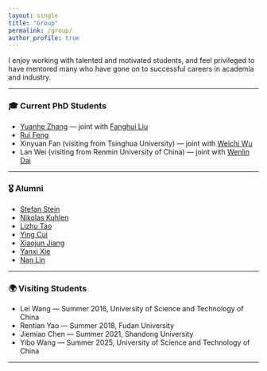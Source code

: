 ```yaml
---
layout: single
title: "Group"
permalink: /group/
author_profile: true
---
```


I enjoy working with talented and motivated students, and feel privileged to have mentored many who have gone on to successful careers in academia and industry.  

---

### 🎓 Current PhD Students

- [Yuanhe Zhang](https://warwick.ac.uk/fac/sci/statistics/staff/research_students/yuanhezhang) — joint with [Fanghui Liu](https://www.lfhsgre.org)  
- [Rui Feng](https://warwick.ac.uk/fac/sci/statistics/staff/research_students/rfeng)  
- Xinyuan Fan (visiting from Tsinghua University) — joint with [Weichi Wu](https://www.stat.tsinghua.edu.cn/info/1023/2412.htm)  
- Lan Wei (visiting from Renmin University of China) — joint with [Wenlin Dai](https://sites.google.com/view/wenlindai)  

---

### 🎖️ Alumni

- [Stefan Stein](https://warwick.ac.uk/fac/sci/statistics/staff/research_students/stein)  
- [Nikolas Kuhlen](https://nkuhlen.github.io)  
- [Lizhu Tao](http://www2.warwick.ac.uk/fac/sci/statistics/staff/research_students/tao)  
- [Ying Cui](https://sites.google.com/site/optyingcui/)  
- [Xiaojun Jiang](https://www.linkedin.com/in/xiaojun-jiang-3439aa49/?originalSubdomain=sg)  
- [Yanxi Xie](https://cm.sues.edu.cn/34/6c/c23405a210028/page.htm)  
- [Nan Lin](https://www.linkedin.com/in/nan-lin-phd-5142733a/)  

---

### 🌍 Visiting Students

- Lei Wang — Summer 2016, University of Science and Technology of China  
- Rentian Yao — Summer 2018, Fudan University  
- Jiemiao Chen — Summer 2021, Shandong University  
- Yibo Wang — Summer 2025, University of Science and Technology of China  

---
